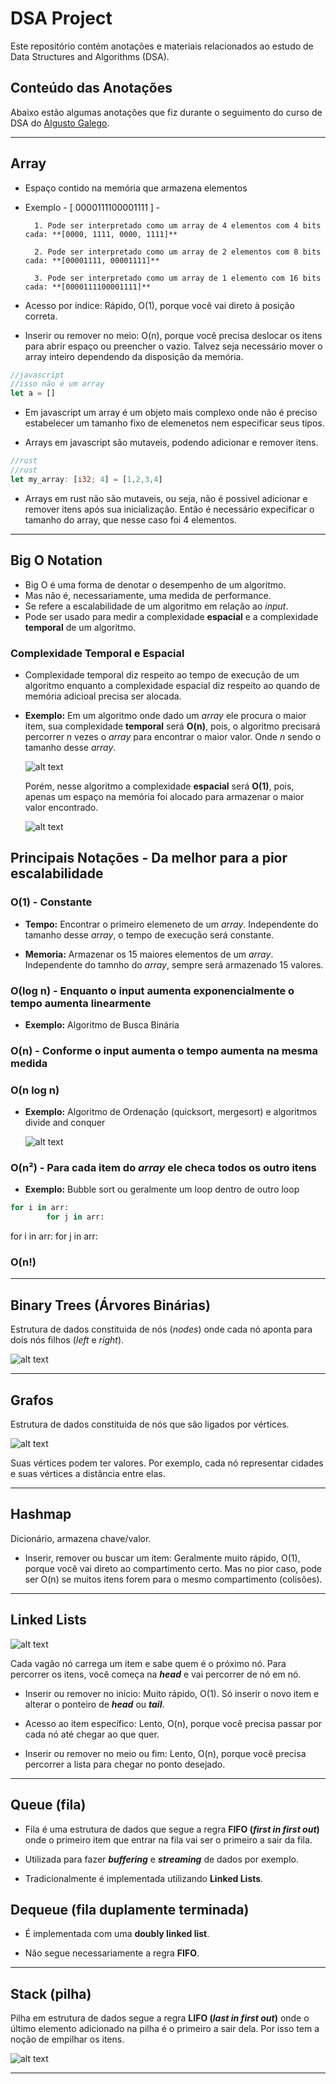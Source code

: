 # DSA Project

Este repositório contém anotações e materiais relacionados ao estudo de Data Structures and Algorithms (DSA).

## Conteúdo das Anotações

Abaixo estão algumas anotações que fiz durante o seguimento do curso de DSA do [Algusto Galego](https://hub.la/g/L8wi9vio7WPnWbmF8ZIO).

---

## Array

* Espaço contido na memória que armazena elementos

* Exemplo - [ 0000111100001111 ]
        -

        1. Pode ser interpretado como um array de 4 elementos com 4 bits cada: **[0000, 1111, 0000, 1111]**

        2. Pode ser interpretado como um array de 2 elementos com 8 bits cada: **[00001111, 00001111]**

        3. Pode ser interpretado como um array de 1 elemento com 16 bits cada: **[0000111100001111]**

* Acesso por índice: Rápido, O(1), porque você vai direto à posição correta.

* Inserir ou remover no meio: O(n), porque você precisa deslocar os itens para abrir espaço ou preencher o vazio. Talvez seja necessário mover o array inteiro dependendo da disposição da memória.

~~~javascript
//javascript
//isso não é um array
let a = []
~~~

* Em javascript um array é um objeto mais complexo onde não é preciso estabelecer um tamanho fixo de elemenetos nem especificar seus tipos.

* Arrays em javascript são mutaveis, podendo adicionar e remover itens.

~~~rust
//rust
//rust
let my_array: [i32; 4] = [1,2,3,4]
~~~

* Arrays em rust não são mutaveis, ou seja, não é possivel adicionar e remover itens após sua inicialização. Então é necessário expecificar o tamanho do array, que nesse caso foi 4 elementos.

---

## Big O Notation

* Big O é uma forma de denotar o desempenho de um algoritmo.
* Mas não é, necessariamente, uma medida de performance.
* Se refere a escalabilidade de um algoritmo em relação ao *input*.
* Pode ser usado para medir a complexidade **espacial** e a complexidade **temporal** de um algoritmo.

### Complexidade Temporal e Espacial

* Complexidade temporal diz respeito ao tempo de execução de um algoritmo enquanto a complexidade espacial diz respeito ao quando de memória adicioal precisa ser alocada.

* **Exemplo:** Em um algoritmo onde dado um *array* ele procura o maior item, sua complexidade **temporal** será **O(n)**, pois, o algoritmo precisará percorrer *n* vezes o *array* para encontrar o maior valor. Onde *n* sendo o tamanho desse *array*.

    ![alt text](images/exemploO(n).png)

    Porém, nesse algoritmo a complexidade **espacial** será **O(1)**, pois, apenas um espaço na memória foi alocado para armazenar o maior valor encontrado.

    ![alt text](images/exemploO(1).png)

## Principais Notações - Da melhor para a pior escalabilidade

### O(1) - Constante

* **Tempo:** Encontrar o primeiro elemeneto de um *array*. Independente do tamanho desse *array*, o tempo de execução será constante.

* **Memoria:** Armazenar os 15 maiores elementos de um *array*. Independente do tamnho do *array*, sempre será armazenado 15 valores.

### O(log n) - Enquanto o input aumenta exponencialmente o tempo aumenta linearmente

* **Exemplo:** Algoritmo de Busca Binária

### O(n) - Conforme o input aumenta o tempo aumenta na mesma medida

### O(n log n)

* **Exemplo:** Algoritmo de Ordenação (quicksort, mergesort) e algoritmos divide and conquer

    ![alt text](images/mergesort.png)

### O(n²) - Para cada item do *array* ele checa todos os outro itens

* **Exemplo:** Bubble sort ou geralmente um loop dentro de outro loop

~~~python
for i in arr:
        for j in arr:
~~~

for i in arr:
        for j in arr:

### O(n!)

---

## Binary Trees (Árvores Binárias)

Estrutura de dados constituida de nós (*nodes*) onde cada nó aponta para dois nós filhos (*left* e *right*).

![alt text](images/binary_tree.png)

---

## Grafos

Estrutura de dados constituida de nós que são ligados por vértices.

![alt text](images/grafos.png)

Suas vértices podem ter valores. Por exemplo, cada nó representar cidades e suas vértices a distância entre elas.

---

## Hashmap

Dicionário, armazena chave/valor.

* Inserir, remover ou buscar um item: Geralmente muito rápido, O(1), porque você vai direto ao compartimento certo. Mas no pior caso, pode ser O(n) se muitos itens forem para o mesmo compartimento (colisões).

---

## Linked Lists

![alt text](images/linked_listsXarrays.png)

Cada vagão nó carrega um item e sabe quem é o próximo nó. Para percorrer os itens, você começa na ***head*** e vai percorrer de nó em nó.

* Inserir ou remover no início: Muito rápido, O(1). Só inserir o novo item e alterar o ponteiro de ***head*** ou ***tail***.

* Acesso ao item específico: Lento, O(n), porque você precisa passar por cada nó até chegar ao que quer.

* Inserir ou remover no meio ou fim: Lento, O(n), porque você precisa percorrer a lista para chegar no ponto desejado.

---

## Queue (fila)

* Fila é uma estrutura de dados que segue a regra **FIFO (*first in first out*)** onde o primeiro item que entrar na fila vai ser o primeiro a sair da fila.

* Utilizada para fazer ***buffering*** e ***streaming*** de dados por exemplo.

* Tradicionalmente é implementada utilizando **Linked Lists**.

## Dequeue (fila duplamente terminada)

* É implementada com uma **doubly linked list**.

* Não segue necessariamente a regra **FIFO**.

---

## Stack (pilha)

Pilha em estrutura de dados segue a regra **LIFO (*last in first out*)** onde o último elemento adicionado na pilha é o primeiro a sair dela. Por isso tem a noção de empilhar os itens.

![alt text](images/stackLIFO.png)

---
